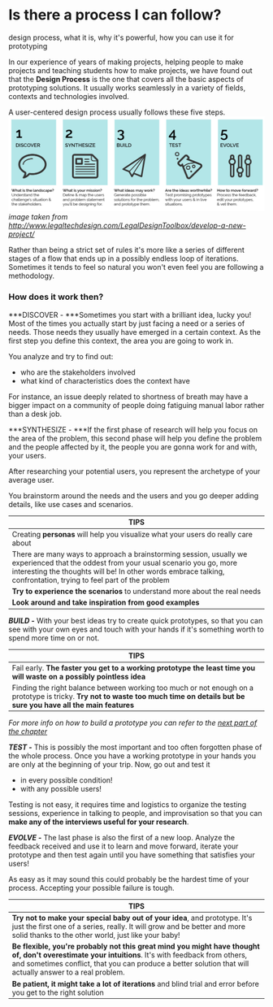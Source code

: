 # Is there a process I can follow?
design process, what it is, why it's powerful, how you can use it for prototyping

In our experience of years of making projects, helping people to make projects and teaching students how to make projects, we have found out that the **Design Process** is the one that covers all the basic aspects of prototyping solutions. It usually works seamlessly in a variety of fields, contexts and technologies involved.

A user-centered design process usually follows these five steps.
![](Design-Process-and-types-by-margaret-hagan-07.png)
*image taken from http://www.legaltechdesign.com/LegalDesignToolbox/develop-a-new-project/*

Rather than being a strict set of rules it's more like a series of different stages of a flow that ends up in a possibly endless loop of iterations. Sometimes it tends to feel so natural you won't even feel you are following a methodology.


### How does it work then?
***DISCOVER - ***Sometimes you start with a brilliant idea, lucky you! Most of the times you actually start by just facing a need or a series of needs. Those needs they usually have emerged in a certain context. As the first step you define this context, the area you are going to work in.

You analyze and try to find out:
* who are the stakeholders involved
* what kind of characteristics does the context have

For instance, an issue deeply related to shortness of breath may have a bigger impact on a community of people doing fatiguing manual labor rather than a desk job. 

***SYNTHESIZE - ***If the first phase of research will help you focus on the area of the problem, this second phase will help you define the problem and the people affected by it, the people you are gonna work for and with, your users.

After researching your potential users, you represent the archetype of your average user.

You brainstorm around the needs and the users and you go deeper adding details, like use cases and scenarios.

|TIPS|
|-|
|Creating **personas** will help you visualize what your users do really care about|
|There are many ways to approach a brainstorming session, usually we experienced that the oddest from your usual scenario you go, more interesting the thoughts will be! In other words embrace talking, confrontation, trying to feel part of the problem|
|**Try to experience the scenarios** to understand more about the real needs|
|**Look around and take inspiration from good examples**|

***BUILD -*** With your best ideas try to create quick prototypes, so that you can see with your own eyes and touch with your hands if it's something worth to spend more time on or not.

|TIPS|
|-|
|Fail early. **The faster you get to a working prototype the least time you will waste on a possibly pointless idea**|
|Finding the right balance between working too much or not enough on a prototype is tricky. **Try not to waste too much time on details but be sure you have all the main features**|

*For more info on how to build a prototype you can refer to the  [next part of the chapter](what_kind_of_technologies_can_i_use.md)*

***TEST -*** This is possibly the most important and too often forgotten phase of the whole process. Once you have a working prototype in your hands you are only at the beginning of your trip. Now, go out and test it
* in every possible condition!
* with any possible users!

Testing is not easy, it requires time and logistics to organize the testing sessions, experience in talking to people, and improvisation so that you can **make any of the interviews useful for your research**.

***EVOLVE -*** The last phase is also the first of a new loop. Analyze the feedback received and use it to learn and move forward, iterate your prototype and then test again until you have something that satisfies your users!

As easy as it may sound this could probably be the hardest time of your process. Accepting your possible failure is tough.

|TIPS|
|-|
|**Try not to make your special baby out of your idea**, and prototype. It's just the first one of a series, really. It will grow and be better and more solid thanks to the other world, just like your baby!|
|**Be flexible, you're probably not this great mind you might have thought of, don't overestimate your intuitions**. It's with feedback from others, and sometimes conflict, that you can produce a better solution that will actually answer to a real problem.|
|**Be patient, it might take a lot of iterations** and blind trial and error before you get to the right solution|